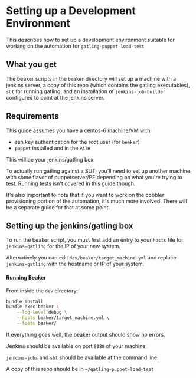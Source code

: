 # Setting up a Development Environment
This describes how to set up a development environment suitable for working on
the automation for `gatling-puppet-load-test`

## What you get
The beaker scripts in the `beaker` directory will set up a machine with a
jenkins server, a copy of this repo (which contains the gatling executables),
`sbt` for running gatling, and an installation of `jenkins-job-builder`
configured to point at the jenkins server.

## Requirements
This guide assumes you have a centos-6 machine/VM with:
  * ssh key authentication for the root user (for `beaker`)
  * `puppet` installed and in the `PATH`

This will be your jenkins/gatling box 

To actually run gatling against a SUT, you'll need to set up another machine
with some flavor of puppetserver/PE depending on what you're trying to test.
Running tests isn't covered in this guide though.

It's also important to note that if you want to work on the cobbler provisioning
portion of the automation, it's much more involved. There will be a separate
guide for that at some point.

## Setting up the jenkins/gatling box
To run the beaker script, you must first add an entry to your `hosts` file for `jenkins-gatling` for the IP of your new system.

Alternatively you can edit `dev/beaker/target_machine.yml` and
replace `jenkins-gatling` with the hostname or IP of your system.

#### Running Beaker

From inside the `dev` directory:
```bash
bundle install
bundle exec beaker \
	--log-level debug \
	--hosts beaker/target_machine.yml \
	--tests beaker/
```

If everything goes well, the beaker output should show no errors.

Jenkins should be available on port `8080` of your machine.

`jenkins-jobs` and `sbt` should be available at the command line.

A copy of this repo should be in `~/gatling-puppet-load-test`
